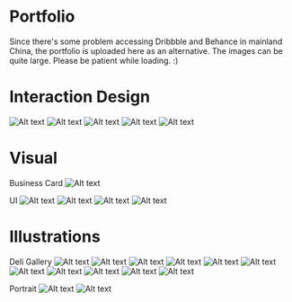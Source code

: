 Portfolio
====================

Since there's some problem accessing Dribbble and Behance in mainland China, the portfolio is uploaded here as an alternative. The images can be quite large. Please be patient while loading. :)



Interaction Design
====================

![Alt text](https://github.com/michellemxm/portfolio/blob/master/ixd/pokemo-01.png)
![Alt text](https://github.com/michellemxm/portfolio/blob/master/ixd/NapQ-01.png)
![Alt text](https://github.com/michellemxm/portfolio/blob/master/ixd/TimeToChange-01.png)
![Alt text](https://github.com/michellemxm/portfolio/blob/master/ixd/96SEC-01.png)
![Alt text](https://github.com/michellemxm/portfolio/blob/master/ixd/TheStateOfMind-01.png)



Visual
====================

Business Card
![Alt text](https://github.com/michellemxm/portfolio/blob/master/img/MichelleNameCard_54x90-01.png)

UI
![Alt text](https://github.com/michellemxm/portfolio/blob/master/img/app.png)
![Alt text](https://github.com/michellemxm/portfolio/blob/master/img/tag_launching.jpg)
![Alt text](https://github.com/michellemxm/portfolio/blob/master/img/box_in_iPad.jpg)
![Alt text](https://github.com/michellemxm/portfolio/blob/master/img/wechat.jpg)



Illustrations
====================

Deli Gallery
![Alt text](https://github.com/michellemxm/portfolio/blob/master/illus/food-bakery-cornMuffin.jpg)
![Alt text](https://github.com/michellemxm/portfolio/blob/master/illus/food-bakery-RedGrapePastry.jpg)
![Alt text](https://github.com/michellemxm/portfolio/blob/master/illus/food-BbqGrill-BaconBurger.jpg)
![Alt text](https://github.com/michellemxm/portfolio/blob/master/illus/food-BbqGrill-BreakfastPlatter.jpg)
![Alt text](https://github.com/michellemxm/portfolio/blob/master/illus/food-BbqQrill-pancake.jpg)
![Alt text](https://github.com/michellemxm/portfolio/blob/master/illus/food-diary-cheese.jpg)
![Alt text](https://github.com/michellemxm/portfolio/blob/master/illus/food-PopcornPot-ButteredPopcorn.jpg)
![Alt text](https://github.com/michellemxm/portfolio/blob/master/illus/food-PopcornPot-ChiliPopcorn.jpg)
![Alt text](https://github.com/michellemxm/portfolio/blob/master/illus/food-SteakPan-Filet.jpg)
![Alt text](https://github.com/michellemxm/portfolio/blob/master/illus/food-SteakPan-ribeye.jpg)
![Alt text](https://github.com/michellemxm/portfolio/blob/master/illus/food-SteakPan-Tenderloin.jpg)

Portrait
![Alt text](https://github.com/michellemxm/portfolio/blob/master/img/YUM.jpg)
![Alt text](https://github.com/michellemxm/portfolio/blob/master/img/edward.jpg)
